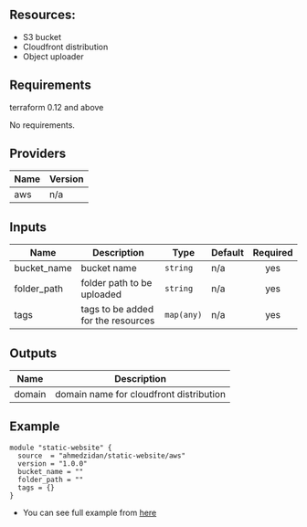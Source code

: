 ## Resources:
- S3 bucket
- Cloudfront distribution
- Object uploader
## Requirements

terraform 0.12 and above

No requirements.

## Providers

| Name | Version |
|------|---------|
| aws | n/a |

## Inputs

| Name | Description | Type | Default | Required |
|------|-------------|------|---------|:--------:|
| bucket\_name | bucket name | `string` | n/a | yes |
| folder\_path | folder path to be uploaded | `string` | n/a | yes |
| tags | tags to be added for the resources | `map(any)` | n/a | yes |

## Outputs

| Name | Description |
|------|-------------|
| domain | domain name for cloudfront distribution |

## Example
```
module "static-website" {
  source  = "ahmedzidan/static-website/aws"
  version = "1.0.0"
  bucket_name = ""
  folder_path = ""
  tags = {}
}
```
- You can see full example from [here](https://github.com/ahmedzidan/terraform-aws-static-website/tree/master/example)
